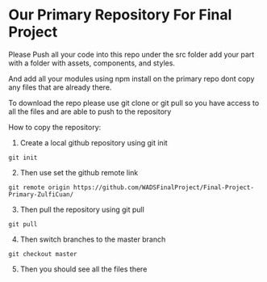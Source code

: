 # Our Primary Repository For Final Project

Please Push all your code into this repo under the src folder
add your part with a folder with assets, components, and styles.

And add all your modules using npm install on the primary repo dont copy any files that are already there.

To download the repo please use git clone or git pull so you have access to all the files and are able to push to the repository

How to copy the repository:
1. Create a local github repository using git init
```
git init
```
2. Then use set the github remote link
```
git remote origin https://github.com/WADSFinalProject/Final-Project-Primary-ZulfiCuan/
```
3. Then pull the repository using git pull
```
git pull
```
4. Then switch branches to the master branch
```
git checkout master
```
5. Then you should see all the files there
